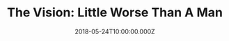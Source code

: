 ---
title: "The Vision: Little Worse Than A Man"
date: 2018-05-24T10:00:00.000Z
permalink: /almanac/books/2018-05-24-the-vision-1/index.html
isbn13: 978-0785196570
---